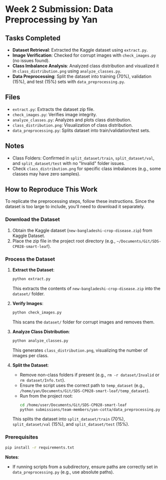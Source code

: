# Week 2 Submission: Data Preprocessing by Yan

## Tasks Completed

- **Dataset Retrieval**: Extracted the Kaggle dataset using `extract.py`.
- **Image Verification**: Checked for corrupt images with `check_images.py` (no issues found).
- **Class Imbalance Analysis**: Analyzed class distribution and visualized it in `class_distribution.png` using `analyze_classes.py`.
- **Data Preprocessing**: Split the dataset into training (70%), validation (15%), and test (15%) sets with `data_preprocessing.py`.

## Files

- `extract.py`: Extracts the dataset zip file.
- `check_images.py`: Verifies image integrity.
- `analyze_classes.py`: Analyzes and plots class distribution.
- `class_distribution.png`: Visualization of class distribution.
- `data_preprocessing.py`: Splits dataset into train/validation/test sets.

## Notes

- Class Folders: Confirmed in `split_dataset/train`, `split_dataset/val`, and `split_dataset/test` with no "Invalid" folder issues.
- Check `class_distribution.png` for specific class imbalances (e.g., some classes may have zero samples).

## How to Reproduce This Work

To replicate the preprocessing steps, follow these instructions. Since the dataset is too large to include, you'll need to download it separately.

### Download the Dataset

1. Obtain the Kaggle dataset (`new-bangladeshi-crop-disease.zip`) from Kaggle Dataset.
2. Place the zip file in the project root directory (e.g., `~/Documents/Git/SDS-CP028-smart-leaf`).

### Process the Dataset

1. **Extract the Dataset**:
    ```bash
    python extract.py
    ```
    This extracts the contents of `new-bangladeshi-crop-disease.zip` into the `dataset/` folder.

2. **Verify Images**:
    ```bash
    python check_images.py
    ```
    This scans the `dataset/` folder for corrupt images and removes them.

3. **Analyze Class Distribution**:
    ```bash
    python analyze_classes.py
    ```
    This generates `class_distribution.png`, visualizing the number of images per class.

4. **Split the Dataset**:
    - Remove non-class folders if present (e.g., `rm -r dataset/Invalid` or `rm dataset/Info.txt`).
    - Ensure the script uses the correct path to `temp_dataset` (e.g., `/home/yan/Documents/Git/SDS-CP028-smart-leaf/temp_dataset`).
    - Run from the project root:
      ```bash
      cd /home/user/Documents/Git/SDS-CP028-smart-leaf
      python submissions/team-members/yan-cotta/data_preprocessing.py
      ```
    This splits the dataset into `split_dataset/train` (70%), `split_dataset/val` (15%), and `split_dataset/test` (15%).

### Prerequisites
```bash
pip install -r requirements.txt
```

**Notes**:
- If running scripts from a subdirectory, ensure paths are correctly set in `data_preprocessing.py` (e.g., use absolute paths).
